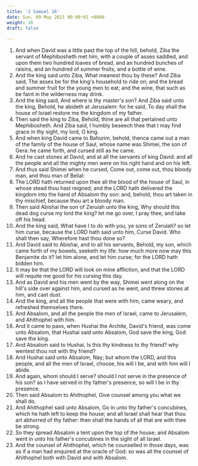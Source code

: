 ```yaml
---
title: '2 Samuel 16'
date: Sun, 09 May 2021 00:00:01 +0000
weight: 16
draft: false
  
---
```


1. And when David was a little past the top of the hill, behold, Ziba the servant of Mephibosheth met him, with a couple of asses saddled, and upon them two hundred loaves of bread, and an hundred bunches of raisins, and an hundred of summer fruits, and a bottle of wine.
2. And the king said unto Ziba, What meanest thou by these? And Ziba said, The asses be for the king's household to ride on; and the bread and summer fruit for the young men to eat; and the wine, that such as be faint in the wilderness may drink.
3. And the king said, And where is thy master's son? And Ziba said unto the king, Behold, he abideth at Jerusalem: for he said, To day shall the house of Israel restore me the kingdom of my father.
4. Then said the king to Ziba, Behold, thine are all that pertained unto Mephibosheth. And Ziba said, I humbly beseech thee that I may find grace in thy sight, my lord, O king.
5. And when king David came to Bahurim, behold, thence came out a man of the family of the house of Saul, whose name was Shimei, the son of Gera: he came forth, and cursed still as he came.
6. And he cast stones at David, and at all the servants of king David: and all the people and all the mighty men were on his right hand and on his left.
7. And thus said Shimei when he cursed, Come out, come out, thou bloody man, and thou man of Belial:
8. The LORD hath returned upon thee all the blood of the house of Saul, in whose stead thou hast reigned; and the LORD hath delivered the kingdom into the hand of Absalom thy son: and, behold, thou art taken in thy mischief, because thou art a bloody man.
9. Then said Abishai the son of Zeruiah unto the king, Why should this dead dog curse my lord the king? let me go over, I pray thee, and take off his head.
10. And the king said, What have I to do with you, ye sons of Zeruiah? so let him curse, because the LORD hath said unto him, Curse David. Who shall then say, Wherefore hast thou done so?
11. And David said to Abishai, and to all his servants, Behold, my son, which came forth of my bowels, seeketh my life: how much more now may this Benjamite do it? let him alone, and let him curse; for the LORD hath bidden him.
12. It may be that the LORD will look on mine affliction, and that the LORD will requite me good for his cursing this day.
13. And as David and his men went by the way, Shimei went along on the hill's side over against him, and cursed as he went, and threw stones at him, and cast dust.
14. And the king, and all the people that were with him, came weary, and refreshed themselves there.
15. And Absalom, and all the people the men of Israel, came to Jerusalem, and Ahithophel with him.
16. And it came to pass, when Hushai the Archite, David's friend, was come unto Absalom, that Hushai said unto Absalom, God save the king, God save the king.
17. And Absalom said to Hushai, Is this thy kindness to thy friend? why wentest thou not with thy friend?
18. And Hushai said unto Absalom, Nay; but whom the LORD, and this people, and all the men of Israel, choose, his will I be, and with him will I abide.
19. And again, whom should I serve? should I not serve in the presence of his son? as I have served in thy father's presence, so will I be in thy presence.
20. Then said Absalom to Ahithophel, Give counsel among you what we shall do.
21. And Ahithophel said unto Absalom, Go in unto thy father's concubines, which he hath left to keep the house; and all Israel shall hear that thou art abhorred of thy father: then shall the hands of all that are with thee be strong.
22. So they spread Absalom a tent upon the top of the house; and Absalom went in unto his father's concubines in the sight of all Israel.
23. And the counsel of Ahithophel, which he counselled in those days, was as if a man had enquired at the oracle of God: so was all the counsel of Ahithophel both with David and with Absalom.
